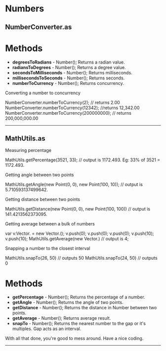 <h1>Numbers</h1>
<h2>NumberConverter.as</h2>


<h1>Methods</h1>

* <strong>degreesToRadians</strong> - Number(); Returns a radian value.
* <strong>radiansToDegrees</strong> - Number(); Returns a degree value.
* <strong>secondsToMilliseconds</strong> - Number(); Returns milliseconds.
* <strong>millisecondsToSeconds</strong> - Number(); Returns seconds.
* <strong>numberToCurrency</strong> - Number(); Returns concurrency.

<p>Converting a number to concurrency</p>
	NumberConverter.numberToCurrency(2); // returns 2.00
	NumberConverter.numberToCurrency(12342); //returns 12,342.00
	NumberConverter.numberToCurrency(200000000); // returns 200,000,000.00


------------------------------------------------------------------------------------------------------------------------------






<h2>MathUtils.as</h2>


<p>Measuring percentage</p>
	MathUtils.getPercentage(3521, 33); // output is 1172.493. Eg: 33% of 3521 = 1172.493.

<p>Getting angle between two points</p>
	MathUtils.getAngle(new Point(0, 0), new Point(100, 10)); // output is 5.710593137499642.

<p>Getting distance between two points</p>
	MathUtils.getDistance(new Point(0, 0), new Point(100, 100)) // output is 141.4213562373095.

<p>Getting average between a bulk of numbers</p>
	var v:Vector.<Number> = new Vector.<Number>();			
	v.push(0);
	v.push(0);
	v.push(0);
	v.push(10);
	v.push(10);
	MathUtils.getAverage(new Vector.<Number>) // output is 4;

<p>Snapping a number to the closest interval</p>
	MathUtils.snapTo(26, 50) // outputs 50
	MathUtils.snapTo(24, 50) // outputs 0


<h1>Methods</h1>

* <strong>getPercentage</strong> - Number(); Returns the percentage of a number.
* <strong>getAngle</strong> - Number(); Returns the angle of two points.
* <strong>getDistance</strong> - Number(); Returns the distance in Number between two points.
* <strong>getAverage</strong> - Number(); Returns average result.
* <strong>snapTo</strong> - Number(); Returns the nearest number to the gap or it's multiples. Gap acts as an interval.


With all that done, you're good to mess around. Have a nice coding.

------------------------------------------------------------------------------------------------------------------------------
